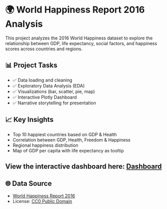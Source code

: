 # 🌍 World Happiness Report 2016 Analysis

This project analyzes the 2016 World Happiness dataset to explore the relationship between GDP, life expectancy, social factors, and happiness scores across countries and regions.

## 📊 Project Tasks

- ✅ Data loading and cleaning
- ✅ Exploratory Data Analysis (EDA)
- ✅ Visualizations (bar, scatter, pie, map)
- ✅ Interactive Plotly Dashboard
- ✅ Narrative storytelling for presentation


## 📈 Key Insights

- Top 10 happiest countries based on GDP & Health
- Correlation between GDP, Health, Freedom & Happiness
- Regional happiness distribution
- Map of GDP per capita with life expectancy as tooltip

## View the interactive dashboard here: [Dashboard](dashboard.html)
## 🌐 Data Source

- [World Happiness Report 2016](https://cf-courses-data.s3.us.cloud-object-storage.appdomain.cloud/IBMSkillsNetwork-AI0272EN-SkillsNetwork/labs/dataset/2016.csv)  
- License: [CC0 Public Domain](https://creativecommons.org/publicdomain/zero/1.0/)

